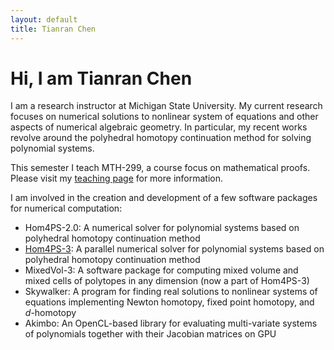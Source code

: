 ```yaml
---
layout: default
title: Tianran Chen
---
```



Hi, I am Tianran Chen
=====================

I am a research instructor at Michigan State University. 
My current research focuses on numerical solutions to nonlinear system of equations 
and other aspects of numerical algebraic geometry. 
In particular, my recent works revolve around the polyhedral homotopy continuation method for solving polynomial systems.

This semester I teach MTH-299, a course focus on mathematical proofs. 
Please visit my [teaching page](/teaching/) for more information.

I am involved in the creation and development of a few software packages for numerical computation:

* Hom4PS-2.0: A numerical solver for polynomial systems based on polyhedral homotopy continuation method
* [Hom4PS-3](http://www.hom4ps3.org): A parallel numerical solver for polynomial systems based on polyhedral homotopy continuation method
* MixedVol-3: A software package for computing mixed volume and mixed cells of polytopes in any dimension (now a part of Hom4PS-3)
* Skywalker: A program for finding real solutions to nonlinear systems of equations implementing Newton homotopy, fixed point homotopy, and _d_-homotopy
* Akimbo: An OpenCL-based library for evaluating multi-variate systems of polynomials together with their Jacobian matrices on GPU
